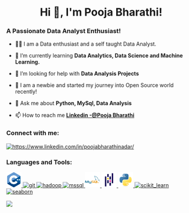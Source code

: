 <h1 align="center">Hi 👋, I'm Pooja Bharathi!</h1>
<h3>A Passionate Data Analyst Enthusiast!</h3>


- :woman_technologist: I am a Data enthusiast and a self taught Data Analyst.

- 🌱 I’m currently learning ****Data Analytics, Data Science and Machine Learning.****

- 🤝 I’m looking for help with **Data Analysis Projects**

- 👯 I am a newbie and started my journey into Open Source world recently!

- 💬 Ask me about **Python, MySql, Data Analysis**

- 📫 How to reach me **[Linkedin -@Pooja Bharathi](https://www.linkedin.com/in/poojabharathinadar/)**


<h3 align="left">Connect with me:</h3>
<p align="left">
<a href="https://linkedin.com/in/https://www.linkedin.com/in/poojabharathinadar/" target="blank"><img align="center" src="https://raw.githubusercontent.com/rahuldkjain/github-profile-readme-generator/master/src/images/icons/Social/linked-in-alt.svg" alt="https://www.linkedin.com/in/poojabharathinadar/" height="30" width="40" /></a>
</p>

<h3 align="left">Languages and Tools:</h3>
<p align="left"> <a href="https://www.w3schools.com/cpp/" target="_blank" rel="noreferrer"> <img src="https://raw.githubusercontent.com/devicons/devicon/master/icons/cplusplus/cplusplus-original.svg" alt="cplusplus" width="40" height="40"/> </a> <a href="https://git-scm.com/" target="_blank" rel="noreferrer"> <img src="https://www.vectorlogo.zone/logos/git-scm/git-scm-icon.svg" alt="git" width="40" height="40"/> </a> <a href="https://hadoop.apache.org/" target="_blank" rel="noreferrer"> <img src="https://www.vectorlogo.zone/logos/apache_hadoop/apache_hadoop-icon.svg" alt="hadoop" width="40" height="40"/> </a> <a href="https://www.microsoft.com/en-us/sql-server" target="_blank" rel="noreferrer"> <img src="https://www.svgrepo.com/show/303229/microsoft-sql-server-logo.svg" alt="mssql" width="40" height="40"/> </a> <a href="https://www.mysql.com/" target="_blank" rel="noreferrer"> <img src="https://raw.githubusercontent.com/devicons/devicon/master/icons/mysql/mysql-original-wordmark.svg" alt="mysql" width="40" height="40"/> </a> <a href="https://pandas.pydata.org/" target="_blank" rel="noreferrer"> <img src="https://raw.githubusercontent.com/devicons/devicon/2ae2a900d2f041da66e950e4d48052658d850630/icons/pandas/pandas-original.svg" alt="pandas" width="40" height="40"/> </a> <a href="https://www.python.org" target="_blank" rel="noreferrer"> <img src="https://raw.githubusercontent.com/devicons/devicon/master/icons/python/python-original.svg" alt="python" width="40" height="40"/> </a> <a href="https://scikit-learn.org/" target="_blank" rel="noreferrer"> <img src="https://upload.wikimedia.org/wikipedia/commons/0/05/Scikit_learn_logo_small.svg" alt="scikit_learn" width="40" height="40"/> </a> <a href="https://seaborn.pydata.org/" target="_blank" rel="noreferrer"> <img src="https://seaborn.pydata.org/_images/logo-mark-lightbg.svg" alt="seaborn" width="40" height="40"/> </a><a href="https://www.flaticon.com/free-icons/excel" title="excel icons" alt="Ms-Excel" width="40" height="40"></a> <a href="https://www.flaticon.com/free-icons/excel" title="excel icons"></a></p>

<p><img align="center" src="https://github-readme-stats.vercel.app/api?username=PoojaBharathi03&&show_icons=true&title_color=ffffff&icon_color=bb2acf&text_color=daf7dc&bg_color=151515" /></p>

